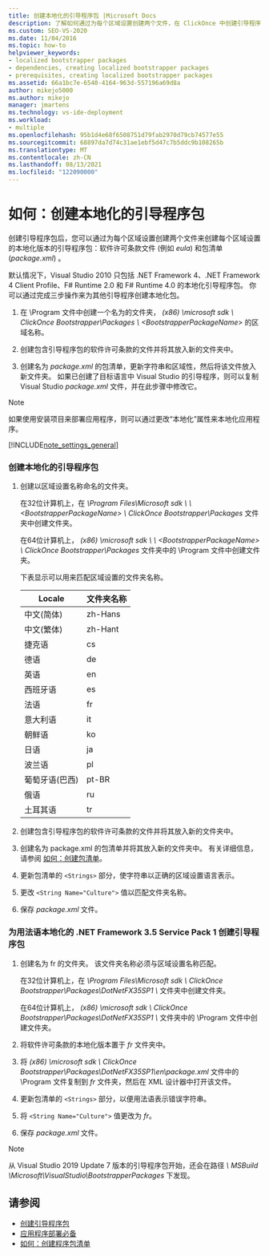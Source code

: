 ```yaml
---
title: 创建本地化的引导程序包 |Microsoft Docs
description: 了解如何通过为每个区域设置创建两个文件，在 ClickOnce 中创建引导程序包的本地化版本。
ms.custom: SEO-VS-2020
ms.date: 11/04/2016
ms.topic: how-to
helpviewer_keywords:
- localized bootstrapper packages
- dependencies, creating localized bootstrapper packages
- prerequisites, creating localized bootstrapper packages
ms.assetid: 66a1bc7e-6540-4164-963d-557196a69d8a
author: mikejo5000
ms.author: mikejo
manager: jmartens
ms.technology: vs-ide-deployment
ms.workload:
- multiple
ms.openlocfilehash: 95b1d4e68f6508751d79fab2970d79cb74577e55
ms.sourcegitcommit: 68897da7d74c31ae1ebf5d47c7b5ddc9b108265b
ms.translationtype: MT
ms.contentlocale: zh-CN
ms.lasthandoff: 08/13/2021
ms.locfileid: "122090000"
---
```

# <a name="how-to-create-a-localized-bootstrapper-package"></a>如何：创建本地化的引导程序包
创建引导程序包后，您可以通过为每个区域设置创建两个文件来创建每个区域设置的本地化版本的引导程序包：软件许可条款文件 (例如 *eula*) 和包清单 (*package.xml*) 。

 默认情况下，Visual Studio 2010 只包括 .NET Framework 4、.NET Framework 4 Client Profile、F# Runtime 2.0 和 F# Runtime 4.0 的本地化引导程序包。 你可以通过完成三步操作来为其他引导程序创建本地化包。

1. 在 \Program 文件中创建一个名为的文件夹， *(x86) \microsoft sdk \ ClickOnce Bootstrapper\Packages \\ \<BootstrapperPackageName>* 的区域名称。

2. 创建包含引导程序包的软件许可条款的文件并将其放入新的文件夹中。

3. 创建名为 *package.xml* 的包清单，更新字符串和区域性，然后将该文件放入新文件夹。 如果已创建了目标语言中 Visual Studio 的引导程序，则可以复制 Visual Studio *package.xml* 文件，并在此步骤中修改它。

> [!NOTE]
> 如果使用安装项目来部署应用程序，则可以通过更改“本地化”属性来本地化应用程序。

 [!INCLUDE[note_settings_general](../data-tools/includes/note_settings_general_md.md)]

### <a name="to-create-a-localized-bootstrapper-package"></a>创建本地化的引导程序包

1. 创建以区域设置名称命名的文件夹。

     在32位计算机上，在 *\Program Files\Microsoft sdk \ \\ \<BootstrapperPackageName> \\ ClickOnce Bootstrapper\Packages* 文件夹中创建文件夹。

     在64位计算机上， *(x86) \microsoft sdk \ \\ \<BootstrapperPackageName> \\ ClickOnce Bootstrapper\Packages* 文件夹中的 \Program 文件中创建文件夹。

     下表显示可以用来匹配区域设置的文件夹名称。

    |Locale|文件夹名称|
    |------------|-----------------|
    |中文(简体)|zh-Hans|
    |中文(繁体)|zh-Hant|
    |捷克语|cs|
    |德语|de|
    |英语|en|
    |西班牙语|es|
    |法语|fr|
    |意大利语|it|
    |朝鲜语|ko|
    |日语|ja|
    |波兰语|pl|
    |葡萄牙语(巴西)|pt-BR|
    |俄语|ru|
    |土耳其语|tr|

2. 创建包含引导程序包的软件许可条款的文件并将其放入新的文件夹中。

3. 创建名为 package.xml 的包清单并将其放入新的文件夹中。 有关详细信息，请参阅 [如何：创建包清单](../deployment/how-to-create-a-package-manifest.md)。

4. 更新包清单的 `<Strings>` 部分，使字符串以正确的区域设置语言表示。

5. 更改 `<String Name="Culture">` 值以匹配文件夹名称。

6. 保存 *package.xml* 文件。

### <a name="to-create-a-bootstrapper-package-for-net-framework-35-service-pack-1-localized-in-french"></a>为用法语本地化的 .NET Framework 3.5 Service Pack 1 创建引导程序包

1. 创建名为 fr 的文件夹。 该文件夹名称必须与区域设置名称匹配。

     在32位计算机上，在 *\Program Files\Microsoft sdk \ ClickOnce Bootstrapper\Packages\DotNetFX35SP1 \\* 文件夹中创建文件夹。

     在64位计算机上， *(x86) \microsoft sdk \ ClickOnce Bootstrapper\Packages\DotNetFX35SP1 \\* 文件夹中的 \Program 文件中创建文件夹。

2. 将软件许可条款的本地化版本置于 *fr* 文件夹中。

3. 将 *(x86) \microsoft sdk \ ClickOnce Bootstrapper\Packages\DotNetFX35SP1\en\package.xml* 文件中的 \Program 文件复制到 *fr* 文件夹，然后在 XML 设计器中打开该文件。

4. 更新包清单的 `<Strings>` 部分，以便用法语表示错误字符串。

5. 将 `<String Name="Culture">` 值更改为 *fr*。

6. 保存 *package.xml* 文件。

>[!NOTE]
> 从 Visual Studio 2019 Update 7 版本的引导程序包开始，还会在路径 *<VS Install Path> \ MSBuild \Microsoft\VisualStudio\BootstrapperPackages* 下发现。

## <a name="see-also"></a>请参阅
- [创建引导程序包](../deployment/creating-bootstrapper-packages.md)
- [应用程序部署必备](../deployment/application-deployment-prerequisites.md)
- [如何：创建程序包清单](../deployment/how-to-create-a-package-manifest.md)